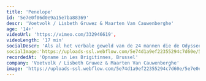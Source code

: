 ```yaml
---
title: 'Penelope'
id: '5e7e0f06d0e9a15e7ba88369'
descr: 'Voetvolk / Lisbeth Gruwez & Maarten Van Cauwenberghe'
age: '14+'
videoUrl: 'https://vimeo.com/332946619',
videoLength: '17 min'
socialDescr: 'Als al het verbale geweld van de 24 mannen die de Odyssee vertellen eenmaal over de scène heeft geraasd, brengt Lisbeth Gruwez een woordeloos antwoord in de meest zuivere eenvoud: twintig minuten lang danst ze alle verzwegen vrouwen van de Odyssee bijeen, en dient dusdanig al die mannen van repliek.Het is de eerste keer dat Voetvolk werk in opdracht maakt, in dit geval in opdracht van de KVS. Hun bijdrage aan het Odysseus-project is een epiloog: een voetnoot van Voetvolk. Het verschilt ook in heel wat opzichten van hun eigen producties, waaronder We’re pretty fuckin’ far from okay, dat op 9 februari in (Belgische) première gaat in de KVS.'
socialImage:'https://uploads-ssl.webflow.com/5e74d1a9ef22355294c7d60e/5e7e0e11007c531fbf5e2f17_Schermafbeelding%202020-03-25%20om%2012.00.12.jpg'
recordedAt: 'Opname in Les Brigitinnes, Brussel'
company: 'Voetvolk / Lisbeth Gruwez & Maarten Van Cauwenberghe'
image: 'https://uploads-ssl.webflow.com/5e74d1a9ef22355294c7d60e/5e7e0e11007c531fbf5e2f17_Schermafbeelding%202020-03-25%20om%2012.00.12.jpg'
---
```

